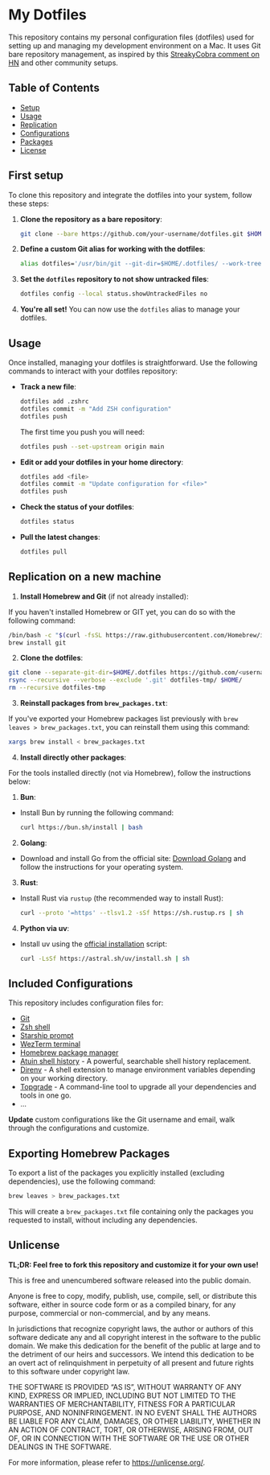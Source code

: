 # My Dotfiles

This repository contains my personal configuration files (dotfiles) used for setting up and managing my development environment on a Mac.
It uses Git bare repository management, as inspired by this [StreakyCobra comment on HN](https://news.ycombinator.com/item?id=11071754) and other community setups.

## Table of Contents

- [Setup](#first-setup)
- [Usage](#usage)
- [Replication](#replication-on-a-new-machine)
- [Configurations](#included-configurations)
- [Packages](#exporting-homebrew-packages)
- [License](#unlicense)

## First setup

To clone this repository and integrate the dotfiles into your system, follow these steps:

1. **Clone the repository as a bare repository**:

   ```bash
   git clone --bare https://github.com/your-username/dotfiles.git $HOME/.dotfiles
   ```

2. **Define a custom Git alias for working with the dotfiles**:

   ```bash
   alias dotfiles='/usr/bin/git --git-dir=$HOME/.dotfiles/ --work-tree=$HOME'
   ```

3. **Set the `dotfiles` repository to not show untracked files**:

   ```bash
   dotfiles config --local status.showUntrackedFiles no
   ```

4. **You're all set!** You can now use the `dotfiles` alias to manage your dotfiles.

## Usage

Once installed, managing your dotfiles is straightforward.
Use the following commands to interact with your dotfiles repository:

- **Track a new file**:

  ```bash
  dotfiles add .zshrc
  dotfiles commit -m "Add ZSH configuration"
  dotfiles push
  ```

  The first time you push you will need:
  ```bash
  dotfiles push --set-upstream origin main
  ```

- **Edit or add your dotfiles in your home directory**:

  ```bash
  dotfiles add <file>
  dotfiles commit -m "Update configuration for <file>"
  dotfiles push
  ```

- **Check the status of your dotfiles**:

  ```bash
  dotfiles status
  ```

- **Pull the latest changes**:

  ```bash
  dotfiles pull
  ```

## Replication on a new machine

1. **Install Homebrew and Git** (if not already installed):

  If you haven't installed Homebrew or GIT yet, you can do so with the following command:

  ```bash
  /bin/bash -c "$(curl -fsSL https://raw.githubusercontent.com/Homebrew/install/HEAD/install.sh)"
  brew install git
  ```

2. **Clone the dotfiles**:

  ```bash
  git clone --separate-git-dir=$HOME/.dotfiles https://github.com/<username>/dotfiles.git dotfiles-tmp
  rsync --recursive --verbose --exclude '.git' dotfiles-tmp/ $HOME/
  rm --recursive dotfiles-tmp
  ```

3. **Reinstall packages from `brew_packages.txt`**:

  If you've exported your Homebrew packages list previously with `brew leaves > brew_packages.txt`, you can reinstall them using this command:

  ```bash
  xargs brew install < brew_packages.txt
  ```

4. **Install directly other packages**:

For the tools installed directly (not via Homebrew), follow the instructions below:

1. **Bun**:
- Install Bun by running the following command:

  ```bash
  curl https://bun.sh/install | bash
  ```

2. **Golang**:
- Download and install Go from the official site:
  [Download Golang](https://go.dev/dl/) and follow the instructions for your operating system.

3. **Rust**:
- Install Rust via `rustup` (the recommended way to install Rust):

  ```bash
  curl --proto '=https' --tlsv1.2 -sSf https://sh.rustup.rs | sh
  ```

4. **Python via uv**:
- Install uv using the [official installation](https://docs.astral.sh/uv/getting-started/installation/) script:

  ```bash
  curl -LsSf https://astral.sh/uv/install.sh | sh
  ```

## Included Configurations

This repository includes configuration files for:

- [Git](https://git-scm.com/)
- [Zsh shell](https://www.zsh.org/)
- [Starship prompt](https://starship.rs/)
- [WezTerm terminal](https://wezfurlong.org/wezterm/)
- [Homebrew package manager](https://brew.sh/)
- [Atuin shell history](https://atuin.sh) - A powerful, searchable shell history replacement.
- [Direnv](https://direnv.net) - A shell extension to manage environment variables depending on your working directory.
- [Topgrade](https://github.com/r-darwish/topgrade) - A command-line tool to upgrade all your dependencies and tools in one go.
- ...

**Update** custom configurations like the Git username and email, walk through the configurations and customize.

## Exporting Homebrew Packages

To export a list of the packages you explicitly installed (excluding dependencies), use the following command:

```bash
brew leaves > brew_packages.txt
```

This will create a `brew_packages.txt` file containing only the packages you requested to install, without including any dependencies.

## Unlicense

**TL;DR: Feel free to fork this repository and customize it for your own use!**

This is free and unencumbered software released into the public domain.

Anyone is free to copy, modify, publish, use, compile, sell, or distribute this software, either in source code form or as a compiled binary, for any purpose, commercial or non-commercial, and by any means.

In jurisdictions that recognize copyright laws, the author or authors of this software dedicate any and all copyright interest in the software to the public domain. We make this dedication for the benefit of the public at large and to the detriment of our heirs and successors. We intend this dedication to be an overt act of relinquishment in perpetuity of all present and future rights to this software under copyright law.

THE SOFTWARE IS PROVIDED “AS IS”, WITHOUT WARRANTY OF ANY KIND, EXPRESS OR IMPLIED, INCLUDING BUT NOT LIMITED TO THE WARRANTIES OF MERCHANTABILITY, FITNESS FOR A PARTICULAR PURPOSE, AND NONINFRINGEMENT. IN NO EVENT SHALL THE AUTHORS BE LIABLE FOR ANY CLAIM, DAMAGES, OR OTHER LIABILITY, WHETHER IN AN ACTION OF CONTRACT, TORT, OR OTHERWISE, ARISING FROM, OUT OF, OR IN CONNECTION WITH THE SOFTWARE OR THE USE OR OTHER DEALINGS IN THE SOFTWARE.

For more information, please refer to https://unlicense.org/.

